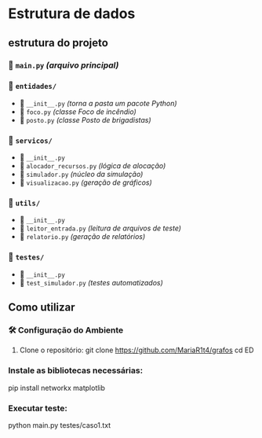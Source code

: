 # Estrutura de dados
## estrutura do projeto 

### 📄 `main.py` *(arquivo principal)*

### 📂 `entidades/`
- 📄 `__init__.py` *(torna a pasta um pacote Python)*
- 📄 `foco.py` *(classe Foco de incêndio)*
- 📄 `posto.py` *(classe Posto de brigadistas)*

### 📂 `servicos/`
- 📄 `__init__.py`
- 📄 `alocador_recursos.py` *(lógica de alocação)*
- 📄 `simulador.py` *(núcleo da simulação)*
- 📄 `visualizacao.py` *(geração de gráficos)*

### 📂 `utils/`
- 📄 `__init__.py`
- 📄 `leitor_entrada.py` *(leitura de arquivos de teste)*
- 📄 `relatorio.py` *(geração de relatórios)*

### 📂 `testes/`
- 📄 `__init__.py`
- 📄 `test_simulador.py` *(testes automatizados)*

## Como utilizar
### 🛠️ Configuração do Ambiente
  1. Clone o repositório:
  git clone https://github.com/MariaR1t4/grafos
  cd ED
### Instale as bibliotecas necessárias:
  pip install networkx matplotlib
### Executar teste:
  python main.py testes/caso1.txt
